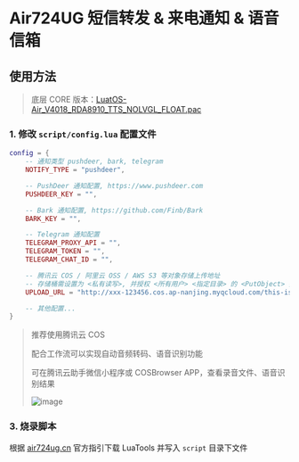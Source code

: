 # Air724UG 短信转发 & 来电通知 & 语音信箱

## 使用方法

> 底层 CORE 版本：[LuatOS-Air_V4018_RDA8910_TTS_NOLVGL_FLOAT.pac](https://doc.openluat.com/article/1334)

### 1. 修改 `script/config.lua` 配置文件

```lua
config = {
    -- 通知类型 pushdeer, bark, telegram
    NOTIFY_TYPE = "pushdeer",

    -- PushDeer 通知配置, https://www.pushdeer.com
    PUSHDEER_KEY = "",

    -- Bark 通知配置, https://github.com/Finb/Bark
    BARK_KEY = "",

    -- Telegram 通知配置
    TELEGRAM_PROXY_API = "",
    TELEGRAM_TOKEN = "",
    TELEGRAM_CHAT_ID = "",

    -- 腾讯云 COS / 阿里云 OSS / AWS S3 等对象存储上传地址
    -- 存储桶需设置为 <私有读写>, 并授权 <所有用户> <指定目录> 的 <PutObject> 操作
    UPLOAD_URL = "http://xxx-123456.cos.ap-nanjing.myqcloud.com/this-is-the-path",

    -- 其他配置...
}
```

> 推荐使用腾讯云 COS
>
> 配合工作流可以实现自动音频转码、语音识别功能
>
> 可在腾讯云助手微信小程序或 COSBrowser APP，查看录音文件、语音识别结果
>
> ![image](https://user-images.githubusercontent.com/20741439/204080463-061349fd-3b4e-4f36-be8c-b0ad0013a1df.png)

### 3. 烧录脚本

根据 [air724ug.cn](http://air724ug.cn) 官方指引下载 LuaTools 并写入 `script` 目录下文件
